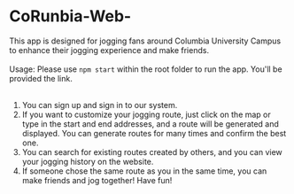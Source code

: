 # CoRunbia-Web-
This app is designed for jogging fans around Columbia University Campus to enhance their jogging experience and make friends.<br>
<br>
Usage: Please use `npm start` within the root folder to run the app. You'll be provided the link.<br>
<br>
1. You can sign up and sign in to our system.<br>
2. If you want to customize your jogging route, just click on the map or type in the start and end addresses, and a route will be generated and displayed. 
You can generate routes for many times and confirm the best one.<br>
3. You can search for existing routes created by others, and you can view your jogging history on the website.<br>
4. If someone chose the same route as you in the same time, you can make friends and jog together! Have fun!
